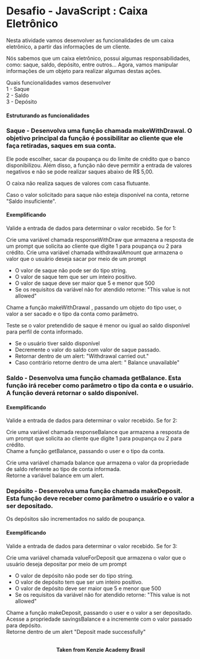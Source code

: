 <h1>Desafio - JavaScript : Caixa Eletrônico</h1>

Nesta atividade vamos desenvolver as funcionalidades de um caixa eletrônico, a partir das informações de um cliente.

Nós sabemos que um caixa eletrônico, possui algumas responsabilidades, como: saque, saldo, depósito, entre outros... Agora, vamos manipular informações de um objeto para realizar algumas destas ações.

Quais funcionalidades vamos desenvolver  
1 - Saque  
2 - Saldo  
3 - Depósito

<h4>Estruturando as funcionalidades</h4>
<h3>Saque - Desenvolva uma função chamada makeWithDrawal. O objetivo principal da função é possibilitar ao cliente que ele faça retiradas, saques em sua conta.</h3>

Ele pode escolher, sacar da poupança ou do limite de crédito que o banco disponibilizou. Além disso, a função não deve permitir a entrada de valores negativos e não se pode realizar saques abaixo de R$ 5,00.

O caixa não realiza saques de valores com casa flutuante.

Caso o valor solicitado para saque não esteja disponível na conta, retorne "Saldo insuficiente".

<h4>Exemplificando</h4>

Valide a entrada de dados para determinar o valor recebido. Se for 1:

Crie uma variável chamada responseWithDraw que armazena a resposta de um prompt que solicita ao cliente que digite 1 para poupança ou 2 para crédito.
Crie uma variável chamada withdrawalAmount que armazena o valor que o usuário deseja sacar por meio de um prompt

- O valor de saque não pode ser do tipo string.  
- O valor de saque tem que ser um inteiro positivo.  
- O valor de saque deve ser maior que 5 e menor que 500  
- Se os requisitos da variável não for atendido retorne: "This value is not allowed"

Chame a função makeWithDrawal , passando um objeto do tipo user, o valor a ser sacado e o tipo da conta como parâmetro.

Teste se o valor pretendido de saque é menor ou igual ao saldo disponível para perfil de conta informado.

- Se o usuário tiver saldo disponível  
- Decremente o valor do saldo com valor de saque passado.  
- Retornar dentro de um alert: "Withdrawal carried out."  
- Caso contrário retorne dentro de uma alert: " Balance unavailable"  

<h3>Saldo - Desenvolva uma função chamada getBalance. Esta função irá receber como parâmetro o tipo da conta e o usuário. A função deverá retornar o saldo disponível.</h3>

<h4>Exemplificando</h4>

Valide a entrada de dados para determinar o valor recebido. Se for 2:

Crie uma variável chamada responseBalance que armazena a resposta de um prompt que solicita ao cliente que digite 1 para poupança ou 2 para crédito.  
Chame a função getBalance, passando o user e o tipo da conta.

Crie uma variável chamada balance que armazena o valor da propriedade de saldo referente ao tipo de conta informada.  
Retorne a variável balance em um alert.

<h3>Depósito - Desenvolva uma função chamada makeDeposit. Esta função deve receber como parâmetro o usuário e o valor a ser depositado.</h3>

Os depósitos são incrementados no saldo de poupança.

<h4>Exemplificando</h4>

Valide a entrada de dados para determinar o valor recebido. Se for 3:

Crie uma variável chamada valueForDeposit que armazena o valor que o usuário deseja depositar por meio de um prompt

- O valor de depósito não pode ser do tipo string.  
- O valor de depósito tem que ser um inteiro positivo.  
- O valor de depósito deve ser maior que 5 e menor que 500  
- Se os requisitos da variável não for atendido retorne: "This value is not allowed"

Chame a função makeDeposit, passando o user e o valor a ser depositado.  
Acesse a propriedade savingsBalance e a incremente com o valor passado para depósito.  
Retorne dentro de um alert "Deposit made successfully"
<br>
<br>

<p align="center"><b>Taken from Kenzie Academy Brasil</b></p>
